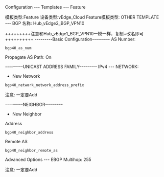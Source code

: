 Configuration --- Templates --- Feature

模板类型:Feature
设备类型:vEdge_Cloud
Feature模板类型: OTHER TEMPLATE --- BGP
名称: Hub_vEdge2_BGP_VPN10

+++++++++注意和Hub_vEdge1_BGP_VPN10一模一样，复制+改名即可++++++++++
---------Basic Configuration---------
AS Number:
```shell
bgp40_as_num
```

Propagate AS Path: On

---------UNICAST ADDRESS FAMILY---------
IPv4 --- NETWORK:
+ New Network
```shell
bgp40_network_network_address_prefix
```
注意: 一定要Add

---------NEIGHBOR---------
+ New Neighbor

Address
```shell
bgp40_neighbor_address
```

Remote AS
```shell
bgp40_neighbor_remote_as
```

Advanced Options --- EBGP Multihop: 255

注意: 一定要Add
